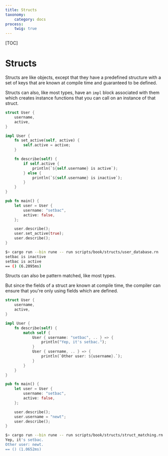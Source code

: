 ```yaml
---
title: Structs
taxonomy:
    category: docs
process:
    twig: true
---
```


[TOC]

# Structs

Structs are like objects, except that they have a predefined structure with a
set of keys that are known at compile time and guaranteed to be defined.

Structs can also, like most types, have an `impl` block associated with them
which creates instance functions that you can call on an instance of that
struct.

```rust
struct User {
    username,
    active,
}

impl User {
    fn set_active(self, active) {
        self.active = active;
    }

    fn describe(self) {
        if self.active {
            println(`${self.username} is active`);
        } else {
            println(`${self.username} is inactive`);
        }
    }
}

pub fn main() {
    let user = User {
        username: "setbac",
        active: false,
    };

    user.describe();
    user.set_active(true);
    user.describe();
}
```

```bash
$> cargo run --bin rune -- run scripts/book/structs/user_database.rn
setbac is inactive
setbac is active
== () (6.2095ms)
```

Structs can also be pattern matched, like most types.

But since the fields of a struct are known at compile time, the compiler can
ensure that you're only using fields which are defined.

```rust
struct User {
    username,
    active,
}

impl User {
    fn describe(self) {
        match self {
            User { username: "setbac", .. } => {
                println("Yep, it's setbac.");
            }
            User { username, .. } => {
                println(`Other user: ${username}.`);
            }
        }
    }
}

pub fn main() {
    let user = User {
        username: "setbac",
        active: false,
    };

    user.describe();
    user.username = "newt";
    user.describe();
}
```

```bash
$> cargo run --bin rune -- run scripts/book/structs/struct_matching.rn
Yep, it's setbac.
Other user: newt.
== () (1.0652ms)
```
